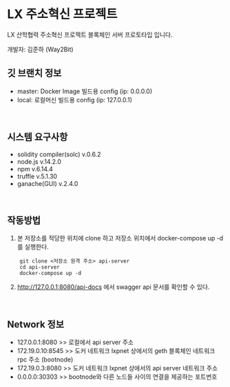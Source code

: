 LX 주소혁신 프로젝트
===
LX 산학협력 주소혁신 프로젝트 블록체인 서버 프로토타입 입니다.
<br/>

개발자: 김준하 (Way2Bit)
<br/>

깃 브랜치 정보
---
- master: Docker Image 빌드용 config (ip: 0.0.0.0)
- local: 로컬머신 빌드용 config (ip: 127.0.0.1)
<br/>

시스템 요구사항
---
- solidity compiler(solc) v.0.6.2
- node.js v.14.2.0
- npm v.6.14.4
- truffle v.5.1.30
- ganache(GUI) v.2.4.0
<br/>

작동방법
---
1. 본 저장소를 적당한 위치에 clone 하고 저장소 위치에서 docker-compose up -d를 실행한다.
```
    git clone <저장소 원격 주소> api-server
    cd api-server
    docker-compose up -d
```
2. http://127.0.0.1:8080/api-docs 에서 swagger api 문서를 확인할 수 있다.
<br/>

Network 정보
---
- 127.0.0.1:8080 >> 로컬에서 api server 주소
- 172.19.0.10:8545 >> 도커 네트워크 lxpnet 상에서의 geth 블록체인 네트워크 rpc 주소 (bootnode)
- 172.19.0.3:8080 >> 도커 네트워크 lxpnet 상에서의 api server 네트워크 주소
- 0.0.0.0:30303 >> bootnode와 다른 노드들 사이의 연결을 제공하는 포트번호
